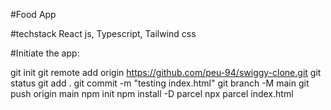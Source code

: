 #Food App

#techstack
React js, Typescript, Tailwind css

#Initiate the app:

git init
git remote add origin https://github.com/peu-94/swiggy-clone.git
git status
git add .
git commit -m "testing index.html"
git branch -M main
git push origin main
npm init
npm install -D parcel
npx parcel index.html
